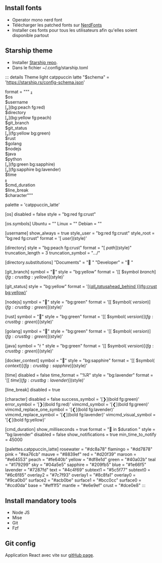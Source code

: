 ## Install fonts

- Operator mono nerd font
- Télécharger les patched fonts sur [NerdFonts](https://github.com/ryanoasis/nerd-fonts/tree/master/patched-fonts)
- Installer ces fonts pour tous les utilisateurs afin qu'elles soient disponible partout

## Starship theme

- Installer [Starship repo](https://starship.rs/).
- Dans le fichier ~/.config/starship.toml

::: details Theme light catppuccin latte
"$schema" = 'https://starship.rs/config-schema.json'

format = """
[](red)\
$os\
$username\
[](bg:peach fg:red)\
$directory\
[](bg:yellow fg:peach)\
$git_branch\
$git_status\
[](fg:yellow bg:green)\
$rust\
$golang\
$nodejs\
$java\
$python\
[](fg:green bg:sapphire)\
[](fg:sapphire bg:lavender)\
$time\
[ ](fg:lavender)\
$cmd_duration\
$line_break\
$character"""

palette = 'catppuccin_latte'

[os]
disabled = false
style = "bg:red fg:crust"

[os.symbols]
Ubuntu = ""
Linux = ""
Debian = ""

[username]
show_always = true
style_user = "bg:red fg:crust"
style_root = "bg:red fg:crust"
format = '[ $user]($style)'

[directory]
style = "bg:peach fg:crust"
format = "[ $path ]($style)"
truncation_length = 3
truncation_symbol = "…/"

[directory.substitutions]
"Documents" = "󰈙 "
"Developer" = "󰲋 "

[git_branch]
symbol = ""
style = "bg:yellow"
format = '[[ $symbol $branch ](fg:crust bg:yellow)]($style)'

[git_status]
style = "bg:yellow"
format = '[[($all_status$ahead_behind )](fg:crust bg:yellow)]($style)'

[nodejs]
symbol = ""
style = "bg:green"
format = '[[ $symbol( $version) ](fg:crust bg:green)]($style)'

[rust]
symbol = ""
style = "bg:green"
format = '[[ $symbol( $version) ](fg:crust bg:green)]($style)'

[golang]
symbol = ""
style = "bg:green"
format = '[[ $symbol( $version) ](fg:crust bg:green)]($style)'

[java]
symbol = " "
style = "bg:green"
format = '[[ $symbol( $version) ](fg:crust bg:green)]($style)'

[docker_context]
symbol = ""
style = "bg:sapphire"
format = '[[ $symbol( $context) ](fg:crust bg:sapphire)]($style)'

[time]
disabled = false
time_format = "%R"
style = "bg:lavender"
format = '[[ $time ](fg:crust bg:lavender)]($style)'

[line_break]
disabled = true

[character]
disabled = false
success_symbol = '[❯](bold fg:green)'
error_symbol = '[❯](bold fg:red)'
vimcmd_symbol = '[❮](bold fg:green)'
vimcmd_replace_one_symbol = '[❮](bold fg:lavender)'
vimcmd_replace_symbol = '[❮](bold fg:lavender)'
vimcmd_visual_symbol = '[❮](bold fg:yellow)'

[cmd_duration]
show_milliseconds = true
format = " in $duration "
style = "bg:lavender"
disabled = false
show_notifications = true
min_time_to_notify = 45000

[palettes.catppuccin_latte]
rosewater = "#dc8a78"
flamingo = "#dd7878"
pink = "#ea76cb"
mauve = "#8839ef"
red = "#d20f39"
maroon = "#e64553"
peach = "#fe640b"
yellow = "#df8e1d"
green = "#40a02b"
teal = "#179299"
sky = "#04a5e5"
sapphire = "#209fb5"
blue = "#1e66f5"
lavender = "#7287fd"
text = "#4c4f69"
subtext1 = "#5c5f77"
subtext0 = "#6c6f85"
overlay2 = "#7c7f93"
overlay1 = "#8c8fa1"
overlay0 = "#9ca0b0"
surface2 = "#acb0be"
surface1 = "#bcc0cc"
surface0 = "#ccd0da"
base = "#eff1f5"
mantle = "#e6e9ef"
crust = "#dce0e8"
:::

## Install mandatory tools

- Node JS
- Mise
- Git
- Fzf

## Git config

Application React avec vite sur [gitHub page](https://fabcre.github.io/React-Git-Help/).


